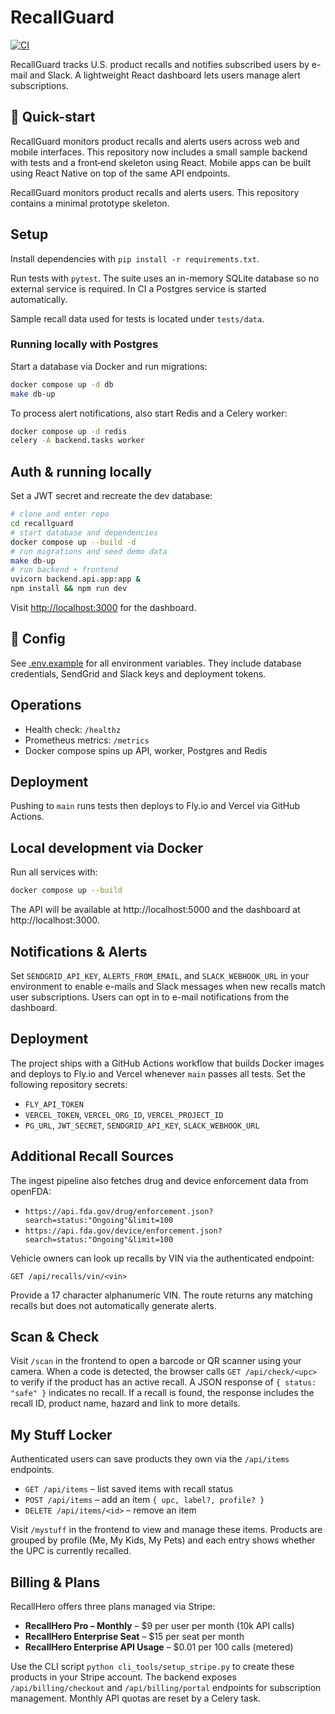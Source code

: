 # RecallGuard

[![CI](https://github.com/recallguard/recallguard/actions/workflows/ci-cd.yml/badge.svg)](https://github.com/recallguard/recallguard/actions/workflows/ci-cd.yml)





RecallGuard tracks U.S. product recalls and notifies subscribed users by e-mail and Slack. A lightweight React dashboard lets users manage alert subscriptions.


## 🚀 Quick-start


RecallGuard monitors product recalls and alerts users across web and mobile
interfaces. This repository now includes a small sample backend with tests and
a front‑end skeleton using React. Mobile apps can be built using React Native
on top of the same API endpoints.



RecallGuard monitors product recalls and alerts users. This repository
contains a minimal prototype skeleton.



## Setup
Install dependencies with `pip install -r requirements.txt`.

Run tests with `pytest`. The suite uses an in-memory SQLite database so no
external service is required. In CI a Postgres service is started
automatically.

Sample recall data used for tests is located under `tests/data`.

### Running locally with Postgres
Start a database via Docker and run migrations:

```bash
docker compose up -d db
make db-up
```

To process alert notifications, also start Redis and a Celery worker:

```bash
docker compose up -d redis
celery -A backend.tasks worker
```

## Auth & running locally
Set a JWT secret and recreate the dev database:


```bash
# clone and enter repo
cd recallguard
# start database and dependencies
docker compose up --build -d
# run migrations and seed demo data
make db-up
# run backend + frontend
uvicorn backend.api.app:app &
npm install && npm run dev
```

Visit [http://localhost:3000](http://localhost:3000) for the dashboard.

## 🔧 Config
See [.env.example](./.env.example) for all environment variables. They include database credentials, SendGrid and Slack keys and deployment tokens.

## Operations
- Health check: `/healthz`
- Prometheus metrics: `/metrics`
- Docker compose spins up API, worker, Postgres and Redis

## Deployment
Pushing to `main` runs tests then deploys to Fly.io and Vercel via GitHub Actions.


## Local development via Docker
Run all services with:
```bash
docker compose up --build
```
The API will be available at http://localhost:5000 and the dashboard at http://localhost:3000.

## Notifications & Alerts
Set `SENDGRID_API_KEY`, `ALERTS_FROM_EMAIL`, and `SLACK_WEBHOOK_URL` in your environment to enable e-mails and Slack messages when new recalls match user subscriptions. Users can opt in to e-mail notifications from the dashboard.


## Deployment
The project ships with a GitHub Actions workflow that builds Docker images and deploys to Fly.io and Vercel whenever `main` passes all tests. Set the following repository secrets:
- `FLY_API_TOKEN`
- `VERCEL_TOKEN`, `VERCEL_ORG_ID`, `VERCEL_PROJECT_ID`
- `PG_URL`, `JWT_SECRET`, `SENDGRID_API_KEY`, `SLACK_WEBHOOK_URL`

## Additional Recall Sources

The ingest pipeline also fetches drug and device enforcement data from openFDA:

- `https://api.fda.gov/drug/enforcement.json?search=status:"Ongoing"&limit=100`
- `https://api.fda.gov/device/enforcement.json?search=status:"Ongoing"&limit=100`

Vehicle owners can look up recalls by VIN via the authenticated endpoint:

```
GET /api/recalls/vin/<vin>
```

Provide a 17 character alphanumeric VIN. The route returns any matching recalls
but does not automatically generate alerts.


## Scan & Check

Visit `/scan` in the frontend to open a barcode or QR scanner using your
camera. When a code is detected, the browser calls
`GET /api/check/<upc>` to verify if the product has an active recall. A
JSON response of `{ status: "safe" }` indicates no recall. If a recall is
found, the response includes the recall ID, product name, hazard and link
to more details.

## My Stuff Locker

Authenticated users can save products they own via the `/api/items` endpoints.

- `GET /api/items` – list saved items with recall status
- `POST /api/items` – add an item `{ upc, label?, profile? }`
- `DELETE /api/items/<id>` – remove an item

Visit `/mystuff` in the frontend to view and manage these items. Products are
grouped by profile (Me, My Kids, My Pets) and each entry shows whether the UPC
is currently recalled.




## Billing & Plans

RecallHero offers three plans managed via Stripe:

- **RecallHero Pro – Monthly** – $9 per user per month (10k API calls)
- **RecallHero Enterprise Seat** – $15 per seat per month
- **RecallHero Enterprise API Usage** – $0.01 per 100 calls (metered)

Use the CLI script `python cli_tools/setup_stripe.py` to create these products in your Stripe account. The backend exposes `/api/billing/checkout` and `/api/billing/portal` endpoints for subscription management. Monthly API quotas are reset by a Celery task.
